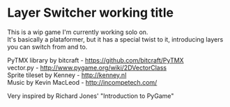 Layer Switcher working title
===

This is a wip game I'm currently working solo on.  
It's basically a plataformer, but it has a special twist to it, introducing layers you can switch from and to.


PyTMX library by bitcraft - https://github.com/bitcraft/PyTMX  
vector.py - http://www.pygame.org/wiki/2DVectorClass  
Sprite tileset by Kenney - http://kenney.nl  
Music by Kevin MacLeod - http://incompetech.com/  


Very inspired by Richard Jones' "Introduction to PyGame"
